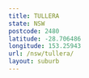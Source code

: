 ```yaml
---
title: TULLERA
state: NSW
postcode: 2480
latitude: -28.706486
longitude: 153.25943
url: /nsw/tullera/
layout: suburb
---
```

